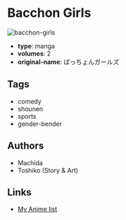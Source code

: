 # Bacchon Girls

![bacchon-girls](https://cdn.myanimelist.net/images/manga/2/27473.jpg)

-   **type**: manga
-   **volumes**: 2
-   **original-name**: ばっちょんガールズ

## Tags

-   comedy
-   shounen
-   sports
-   gender-bender

## Authors

-   Machida
-   Toshiko (Story & Art)

## Links

-   [My Anime list](https://myanimelist.net/manga/17967/Bacchon_Girls)
